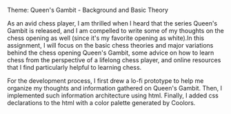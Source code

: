 Theme: Queen's Gambit - Background and Basic Theory

As an avid chess player, I am thrilled when I heard that the series Queen's Gambit is
released, and I am compelled to write some of my thoughts on the chess opening as well
(since it's my favorite opening as white).In this assignment, I will focus on the basic 
chess theories and major variations behind the chess opening Queen's Gambit, some 
advice on how to learn chess from the perspective of a lifelong chess player, and online
resources that I find particularly helpful to learning chess.

For the development process, I first drew a lo-fi prototype to help me organize my thoughts
and information gathered on Queen's Gambit. Then, I implemented such information architecture
using html. Finally, I added css declarations to the html with a color palette generated 
by Coolors.